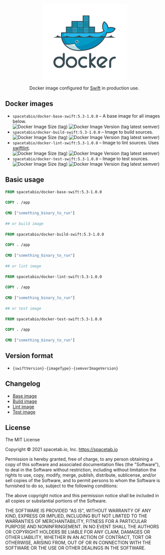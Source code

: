 <p align="center">
    <img src="https://raw.githubusercontent.com/docker-library/docs/c350af05d3fac7b5c3f6327ac82fe4d990d8729c/docker/logo.png" alt="Docker">
</p>

<p align="center">
Docker image configured for <a href="https://swift.org/">Swift</a> in production use.
</p>

## Docker images

* `spacetabio/docker-base-swift:5.3-1.0.0` – A base image for all images below. <br>
![Docker Image Size (tag)](https://img.shields.io/docker/image-size/spacetabio/docker-base-swift/5.3-1.0.0?style=flat-square)
![Docker Image Version (tag latest semver)](https://img.shields.io/docker/v/spacetabio/docker-base-swift/5.3-1.0.0?style=flat-square)
* `spacetabio/docker-build-swift:5.3-1.0.0` – Image to build sources. <br>
![Docker Image Size (tag)](https://img.shields.io/docker/image-size/spacetabio/docker-build-swift/5.3-1.0.0?style=flat-square)
![Docker Image Version (tag latest semver)](https://img.shields.io/docker/v/spacetabio/docker-build-swift/5.3-1.0.0?style=flat-square)
* `spacetabio/docker-lint-swift:5.3-1.0.0` – Image to lint sources. Uses [swiftlint](https://github.com/realm/SwiftLint). <br>
![Docker Image Size (tag)](https://img.shields.io/docker/image-size/spacetabio/docker-lint-swift/5.3-1.0.0?style=flat-square)
![Docker Image Version (tag latest semver)](https://img.shields.io/docker/v/spacetabio/docker-lint-swift/5.3-1.0.0?style=flat-square)
* `spacetabio/docker-test-swift:5.3-1.0.0` – Image to test sources. <br>
![Docker Image Size (tag)](https://img.shields.io/docker/image-size/spacetabio/docker-test-swift/5.3-1.0.0?style=flat-square)
![Docker Image Version (tag latest semver)](https://img.shields.io/docker/v/spacetabio/docker-test-swift/5.3-1.0.0?style=flat-square)

## Basic usage

```Dockerfile
FROM spacetabio/docker-base-swift:5.3-1.0.0

COPY . /app
 
CMD ["something_binary_to_run"]

## or build image

FROM spacetabio/docker-build-swift:5.3-1.0.0

COPY . /app
 
CMD ["something_binary_to_run"]

## or lint image

FROM spacetabio/docker-lint-swift:5.3-1.0.0

COPY . /app
 
CMD ["something_binary_to_run"]

## or test image

FROM spacetabio/docker-test-swift:5.3-1.0.0

COPY . /app
 
CMD ["something_binary_to_run"]
```

## Version format

* `{swiftVersion}-{imageType}-{semverImageVersion}`

## Changelog

* [Base image](base/CHANGELOG.md)
* [Build image](base/CHANGELOG.md)
* [Lint image](base/CHANGELOG.md)
* [Test image](base/CHANGELOG.md)

## License

The MIT License

Copyright © 2021 spacetab.io, Inc. https://spacetab.io

Permission is hereby granted, free of charge, to any person obtaining a copy
of this software and associated documentation files (the "Software"), to deal
in the Software without restriction, including without limitation the rights
to use, copy, modify, merge, publish, distribute, sublicense, and/or sell
copies of the Software, and to permit persons to whom the Software is
furnished to do so, subject to the following conditions:

The above copyright notice and this permission notice shall be included in
all copies or substantial portions of the Software.

THE SOFTWARE IS PROVIDED "AS IS", WITHOUT WARRANTY OF ANY KIND, EXPRESS OR
IMPLIED, INCLUDING BUT NOT LIMITED TO THE WARRANTIES OF MERCHANTABILITY,
FITNESS FOR A PARTICULAR PURPOSE AND NONINFRINGEMENT. IN NO EVENT SHALL THE
AUTHORS OR COPYRIGHT HOLDERS BE LIABLE FOR ANY CLAIM, DAMAGES OR OTHER
LIABILITY, WHETHER IN AN ACTION OF CONTRACT, TORT OR OTHERWISE, ARISING FROM,
OUT OF OR IN CONNECTION WITH THE SOFTWARE OR THE USE OR OTHER DEALINGS IN
THE SOFTWARE.
